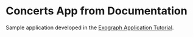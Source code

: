 # Concerts App from Documentation

Sample application developed in the [Exograph Application Tutorial](https://exograph.dev/docs/application-tutorial/overview).
